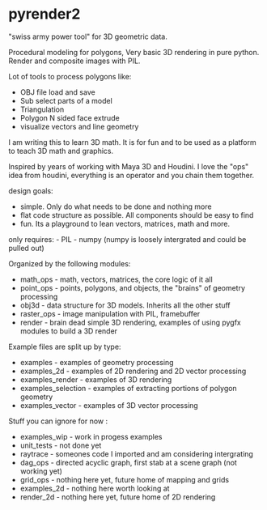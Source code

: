 # pyrender2

"swiss army power tool" for 3D geometric data. 

Procedural modeling for polygons, 
Very basic 3D rendering in pure python.
Render and composite images with PIL. 


Lot of tools to process polygons like:

   - OBJ file load and save 
   - Sub select parts of a model 
   - Triangulation 
   - Polygon N sided face extrude 
   - visualize vectors and line geometry 




I am writing this to learn 3D math. It is for fun and to be used
as a platform to teach 3D math and graphics. 

Inspired by years of working with Maya 3D and Houdini. 
I love the "ops" idea from houdini, everything is an operator and
you chain them together.



design goals:
   - simple. Only do what needs to be done and nothing more
   - flat code structure as possible. All components should be easy to find 
   - fun. Its a playground to lean vectors, matrices, math and more. 


only requires:
    - PIL 
    - numpy (numpy is loosely intergrated and could be pulled out)


   Organized by the following modules:
   -  math_ops    - math, vectors, matrices, the core logic of it all  
   -  point_ops   - points, polygons, and objects, the "brains" of geometry processing
   -  obj3d       - data structure for 3D models. Inherits all the other stuff  
   -  raster_ops  - image manipulation with PIL, framebuffer  
   -  render      - brain dead simple 3D rendering, examples of using pygfx modules to build a 3D render  

   Example files are split up by type:
   -  examples            - examples of geometry processing
   -  examples_2d         - examples of 2D rendering and 2D vector processing 
   -  examples_render     - examples of 3D rendering 
   -  examples_selection  - examples of extracting portions of polygon geometry  
   -  examples_vector     - examples of 3D vector processing

   Stuff you can ignore for now :
   -  examples_wip - work in progess examples 
   -  unit_tests   - not done yet 
   -  raytrace     - someones code I imported and am considering intergrating 
   -  dag_ops      - directed acyclic graph, first stab at a scene graph (not working yet)
   -  grid_ops     - nothing here yet, future home of mapping and grids 
   -  examples_2d  - nothing here worth looking at  
   -  render_2d    - nothing here yet, future home of 2D rendering 











